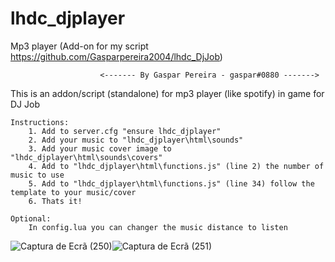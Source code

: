 # lhdc_djplayer
Mp3 player (Add-on for my script https://github.com/Gasparpereira2004/lhdc_DjJob)

						<------- By Gaspar Pereira - gaspar#0880 ------->

This is an addon/script (standalone) for mp3 player (like spotify) in game for DJ Job

	Instructions:
		1. Add to server.cfg "ensure lhdc_djplayer"
		2. Add your music to "lhdc_djplayer\html\sounds"
		3. Add your music cover image to "lhdc_djplayer\html\sounds\covers"
		4. Add to "lhdc_djplayer\html\functions.js" (line 2) the number of music to use
		5. Add to "lhdc_djplayer\html\functions.js" (line 34) follow the template to your music/cover
		6. Thats it!

	Optional:
		In config.lua you can changer the music distance to listen


![Captura de Ecrã (250)](https://user-images.githubusercontent.com/71574610/117226329-50995a00-ae0c-11eb-932d-b7f6c8bcbf6b.png)![Captura de Ecrã (251)](https://user-images.githubusercontent.com/71574610/117226335-5727d180-ae0c-11eb-9745-610717381813.png)
